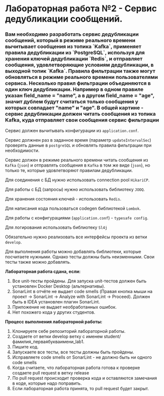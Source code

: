 <h1>Лабораторная работа №2 - Сервис дедубликации сообщений.</h1>

<h3>Вам необходимо разработать сервис дедубликации сообщений, который в режиме реального времени вычитывает сообщения из топика `Kafka`, 
применяет правила дедубликации из `PostgreSQL`, используя для хранения ключей дедубликации `Redis`, и отправляет сообщения, удовлетворяющие условиям дедубликации, в выходной топик `Kafka`.
Правила фильтрации также могут обновляться в режиме реального времени пользователями сервиса. Несколько правил фильтрации объединяются в один ключ дедубликации. Например в одном правиле указан field_name = "name", а в другом field_name = "age", 
значит дублем будут считаться только сообщения у которых совпадает "name" и "age". В общей картине - сервис дедубликации должен читать сообщения из топика Kafka, куда отправляет свои сообщения сервис фильтрации</h3>

Сервис должен вычитывать конфигурации из `application.conf`.

Сервис должнен раз в заданное время (параметр `updateIntervalSec`) проверять данные в `postgreSQL` и обновлять правила фильтрации при необходимости.

Сервис должен в режиме реального времени читать сообщения из `Kafka` (`json`) и отправлять сообщения в `Kafka` в том же виде (`json`), но только те, которые удовлетворяют правилам дедубликации.

Для соединения с БД нужно использовать connection pool `HikariCP`.

Для работы с БД (запросы) нужно использовать библиотеку `JOOQ`.

Для хранения состояния ключей - использовать `Redis`.

Для написания кода пользоваться codegen библиотекой `Lombok`.

Для работы с конфигурациями (`application.conf`) - `typesafe config`.

Для логирования использовать библиотеку `Sl4j`

Обязательно нужно реализовать все интерфейсы проекта из ветки `develop`.

Для выполнения работы можно добавлять библиотеки, которые посчитаете нужными. Однако тесты должны быть неизменными. Свои тесты также можно добавлять.


**Лабораторная работа сдана, если:**
1. Все unit-тесты пройдены. Для запуска unit-тестов должен быть установлен Docker Desktop (альтернативы).
2. SonarLint в отчёте не выдает code smells (Правая кнопка мыши на проект -> SonarLint -> Analyze with SonarLint -> Proceed). Должен быть в IDEA установлен плагин SonarLint.
3. Приложение не выдает необработанных ошибок.
4. Нет похожего кода у других студентов.

**Процесс выполнения лабораторной работы:**
1. Клонируете себе репозиторий лабораторной работы. 
2. Создаете от ветки develop ветку с именем student/фамилия_перваябукваимени_lab1.
3. Пишите код.
4. Запускаете все тесты, все тесты должны быть пройдены.
5. Исправляете code smells от SonarLint - не должно быть ни одного code smells
6. Когда считаете, что лабораторная работа готова к проверке создаете pull request в ветку release
7. По pull request происходит проверка кода и оставляются замечания в коде, которые надо поправить.
8. Если лабораторная работа принята, то pull request будет закрыт.